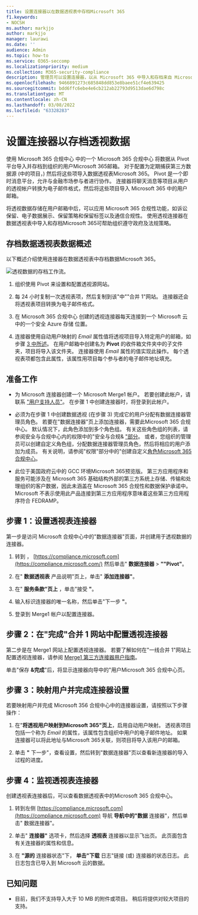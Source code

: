 ```yaml
---
title: 设置连接器以在数据透视表中存档Microsoft 365
f1.keywords:
- NOCSH
ms.author: markjjo
author: markjjo
manager: laurawi
ms.date: ''
audience: Admin
ms.topic: how-to
ms.service: O365-seccomp
ms.localizationpriority: medium
ms.collection: M365-security-compliance
description: 管理员可以设置连接器，以从 Microsoft 365 中导入和存档来自 Microsoft 365。 此连接器允许您存档 Microsoft 365 中第三方数据源的数据，以便您可以使用合规性功能（如合法保留、内容搜索和保留策略）来管理组织的第三方数据。
ms.openlocfilehash: 9466891273c685848dd853e8baee51cf4e639425
ms.sourcegitcommit: bdd6ffc6ebe4e6cb212ab22793d9513dae6d798c
ms.translationtype: MT
ms.contentlocale: zh-CN
ms.lasthandoff: 03/08/2022
ms.locfileid: "63328283"
---
```

# <a name="set-up-a-connector-to-archive-pivot-data"></a>设置连接器以存档透视数据

使用 Microsoft 365 合规中心 中的一个 Microsoft 365 合规中心 将数据从 Pivot 平台导入并存档到组织的用户Microsoft 365邮箱。 对于配置为定期捕获第三[](https://globanet.com/pivot/)方数据源 (中的项目，) 然后将这些项导入数据透视表Microsoft 365。 Pivot 是一个即时消息平台，允许与金融市场参与者进行协作。 连接器将聊天消息等项目从用户的透视帐户转换为电子邮件格式，然后将这些项目导入 Microsoft 365 中的用户邮箱。

将透视数据存储在用户邮箱中后，可以应用 Microsoft 365 合规性功能，如诉讼保留、电子数据展示、保留策略和保留标签以及通信合规性。 使用透视连接器在数据透视表中导入和存档Microsoft 365可帮助组织遵守政府及法规策略。

## <a name="overview-of-archiving-pivot-data"></a>存档数据透视表数据概述

以下概述介绍使用连接器在数据透视表中存档数据Microsoft 365。

![透视数据的存档工作流。](../media/PivotConnectorWorkflow.png)

1. 组织使用 Pivot 来设置和配置透视源网站。

2. 每 24 小时复制一次透视表项，然后复制到该"中""合并 1"网站。 连接器还会将透视表项目转换为电子邮件格式。

3. 在 Microsoft 365 合规中心 创建的透视连接器每天连接到一个 Microsoft 云中的一个安全 Azure 存储 位置。

4. 连接器使用自动用户映射的 *Email* 属性值将透视项目导入特定用户的邮箱，如步骤 [3 中所述](#step-3-map-users-and-complete-the-connector-setup)。 在用户邮箱中创建名为 **Pivot** 的收件箱文件夹中的子文件夹，项目将导入该文件夹。 连接器使用 *Email* 属性的值实现此操作。 每个透视表项都包含此属性，该属性用项目每个参与者的电子邮件地址填充。

## <a name="before-you-begin"></a>准备工作

- 为 Microsoft 连接器创建一个 Microsoft Merge1 帐户。 若要创建此帐户，请联系 ["用户支持人员"](https://www.veritas.com/content/support/)。 在步骤 1 中创建连接器时，将登录到此帐户。

- 必须为在步骤 1 中创建数据透视 (在步骤 3) 完成它的用户分配有数据连接器管理员角色。 若要在"数据连接器"页上添加连接器，需要此Microsoft 365 合规中心。 默认情况下，此角色添加到多个角色组。 有关这些角色组的列表，请参阅安全与合规中心内的权限中的"安全与合规& ["部分](../security/office-365-security/permissions-in-the-security-and-compliance-center.md#roles-in-the-security--compliance-center)。 或者，您组织的管理员可以创建自定义角色组，分配数据连接器管理员角色，然后将相应的用户添加为成员。 有关说明，请参阅"权限"部分中的"创建自定义[角色Microsoft 365 合规中心](microsoft-365-compliance-center-permissions.md#create-a-custom-role-group)。

- 此位于美国政府云中的 GCC 环境Microsoft 365预览版。 第三方应用程序和服务可能涉及在 Microsoft 365 基础结构外部的第三方系统上存储、传输和处理组织的客户数据，因此未涵盖在 Microsoft 365 合规性和数据保护承诺中。 Microsoft 不表示使用此产品连接到第三方应用程序意味着这些第三方应用程序符合 FEDRAMP。

## <a name="step-1-set-up-the-pivot-connector"></a>步骤 1：设置透视表连接器

第一步是访问 Microsoft 合规中心中的"数据连接器"页面，并创建用于透视数据的连接器。

1. 转到 ， [https://compliance.microsoft.com](https://compliance.microsoft.com/) 然后单击" **数据连接器** > **""Pivot"**。

2. 在" **数据透视表** 产品说明"页上，单击" **添加连接器"**。

3. 在" **服务条款"页上** ，单击"接受 **"**。

4. 输入标识连接器的唯一名称，然后单击"下一步 **"**。

5. 登录到 Merge1 帐户以配置连接器。

## <a name="step-2-configure-the-pivot-connector-on-the-veritas-merge1-site"></a>步骤 2：在"完成"合并 1 网站中配置透视连接器

第二步是在 Merge1 网站上配置透视连接器。 若要了解如何在"一线合并 1"网站上配置透视连接器，请参阅 [Merge1 第三方连接器用户指南](https://docs.ms.merge1.globanetportal.com/Merge1%20Third-Party%20Connectors%20Pivot%20User%20Guide%20.pdf)。

单击"保存 **&完成**"后，将显示连接器向导中的"用户Microsoft 365 合规中心页。

## <a name="step-3-map-users-and-complete-the-connector-setup"></a>步骤 3：映射用户并完成连接器设置

若要映射用户并完成 Microsoft 356 合规中心中的连接器设置，请按照以下步骤操作：

1. 在"**将透视用户映射到Microsoft 365"页上**，启用自动用户映射。 透视表项目包括一个称为 *Email* 的属性，该属性包含组织中用户的电子邮件地址。 如果连接器可以将此地址与Microsoft 365关联，则项目将导入该用户的邮箱。

2. 单击 **"** 下一步"，查看设置，然后转到"数据连接器"页以查看新连接器的导入过程的进度。

## <a name="step-4-monitor-the-pivot-connector"></a>步骤 4：监视透视表连接器

创建透视表连接器后，可以查看数据透视表中的Microsoft 365 合规中心。

1. 转到左侧 [https://compliance.microsoft.com](https://compliance.microsoft.com) 导航 **导航中的"数据** 连接器"，然后单击" 数据连接器"。

2. 单击" **连接器"** 选项卡，然后选择 **透视表** 连接器以显示飞出页。 此页面包含有关连接器的属性和信息。

3. 在 **"源的** 连接器状态"下， **单击"下载** 日志"链接 (或) 连接器的状态日志。 此日志包含已导入到 Microsoft 云的数据。

## <a name="known-issues"></a>已知问题

- 目前，我们不支持导入大于 10 MB 的附件或项目。 稍后将提供对较大项目的支持。
